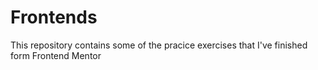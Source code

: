 # Frontends
This repository contains some of the pracice exercises that I've finished form Frontend Mentor
